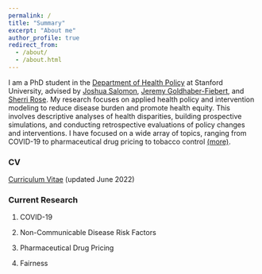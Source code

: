 ```yaml
---
permalink: /
title: "Summary"
excerpt: "About me"
author_profile: true
redirect_from: 
  - /about/
  - /about.html
---
```


I am a PhD student in the [Department of Health Policy](https://healthpolicy.fsi.stanford.edu/) at Stanford University, advised by [Joshua Salomon](https://healthpolicy.fsi.stanford.edu/people/joshua-salomon), [Jeremy Goldhaber-Fiebert](https://healthpolicy.fsi.stanford.edu/people/jeremy_goldhaberfiebert), and [Sherri Rose](http://drsherrirose.org/). My research focuses on applied health policy and intervention modeling to reduce disease burden and promote health equity. This involves descriptive analyses of health disparities, building prospective simulations, and conducting retrospective evaluations of policy changes and interventions. I have focused on a wide array of topics, ranging from COVID-19 to pharmaceutical drug pricing to tobacco control [(more)](/portfolio).

### CV
[Curriculum Vitae](/files/Reitsma_CV_June8_2022.pdf) (updated June 2022)

### Current Research

1. COVID-19

2. Non-Communicable Disease Risk Factors

3. Pharmaceutical Drug Pricing

4. Fairness

